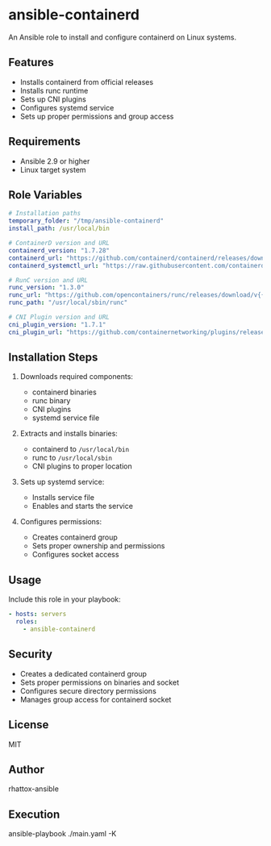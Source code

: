 # ansible-containerd

An Ansible role to install and configure containerd on Linux systems.

## Features

- Installs containerd from official releases
- Installs runc runtime
- Sets up CNI plugins
- Configures systemd service
- Sets up proper permissions and group access

## Requirements

- Ansible 2.9 or higher
- Linux target system

## Role Variables

```yaml
# Installation paths
temporary_folder: "/tmp/ansible-containerd"
install_path: /usr/local/bin

# ContainerD version and URL
containerd_version: "1.7.28"
containerd_url: "https://github.com/containerd/containerd/releases/download/v{{ containerd_version }}/containerd-{{ containerd_version }}-linux-amd64.tar.gz"
containerd_systemctl_url: "https://raw.githubusercontent.com/containerd/containerd/main/containerd.service"

# RunC version and URL
runc_version: "1.3.0"
runc_url: "https://github.com/opencontainers/runc/releases/download/v{{ runc_version }}/runc.amd64"
runc_path: "/usr/local/sbin/runc"

# CNI Plugin version and URL
cni_plugin_version: "1.7.1"
cni_plugin_url: "https://github.com/containernetworking/plugins/releases/download/v{{ cni_plugin_version }}/cni-plugins-linux-amd64-v{{ cni_plugin_version }}.tgz"
```

## Installation Steps

1. Downloads required components:
   - containerd binaries
   - runc binary
   - CNI plugins
   - systemd service file

2. Extracts and installs binaries:
   - containerd to `/usr/local/bin`
   - runc to `/usr/local/sbin`
   - CNI plugins to proper location

3. Sets up systemd service:
   - Installs service file
   - Enables and starts the service

4. Configures permissions:
   - Creates containerd group
   - Sets proper ownership and permissions
   - Configures socket access

## Usage

Include this role in your playbook:

```yaml
- hosts: servers
  roles:
    - ansible-containerd
```

## Security

- Creates a dedicated containerd group
- Sets proper permissions on binaries and socket
- Configures secure directory permissions
- Manages group access for containerd socket

## License

MIT

## Author

rhattox-ansible

## Execution

ansible-playbook ./main.yaml -K